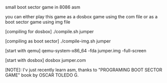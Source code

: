 small boot sector game in 8086 asm

you can either play this game as a dosbox game using
the com file or as a boot sector game using img file

[compiling for dosbox]
./compile.sh jumper

[compiling as boot sector]
./compile-img.sh jumper

[start with qemu]
qemu-system-x86_64 -fda jumper.img -full-screen

[start with dosbox]
dosbox jumper.com

[NOTE]:
I'v just recently learn asm, thanks to
"PROGRAMING BOOT SECTOR GAME" book by OSCAR TOLEDO G.
